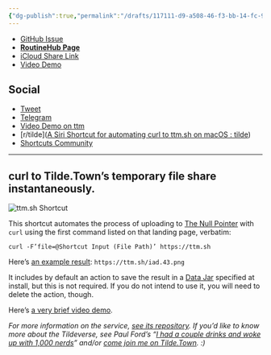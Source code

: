 ```yaml
---
{"dg-publish":true,"permalink":"/drafts/117111-d9-a508-46-f3-bb-14-fc-999568113-a/","dgHomeLink":true,"dgPassFrontmatter":false}
---
```



- [GitHub Issue](https://github.com/extratone/i/issues/162)
- [**RoutineHub Page**](https://routinehub.co/shortcut/11377)
- [iCloud Share Link](https://www.icloud.com/shortcuts/c1a89af00ac243a3bec1b7aab7167ecd)
- [Video Demo](https://user-images.githubusercontent.com/43663476/159292491-4fd43499-b36a-47e2-b928-51fb4d907731.mov)

## Social

- [Tweet](https://twitter.com/NeoYokel/status/1505930492180324354)
- [Telegram](https://t.me/extratone/10696)
- [Video Demo on ttm](https://ttm.sh/iau.sh%20Short)
- [r/tilde]([A Siri Shortcut for automating curl to ttm.sh on macOS : tilde](https://www.reddit.com/r/tilde/comments/tjfkno/a_siri_shortcut_for_automating_curl_to_ttmsh_on/))
- [Shortcuts Community](https://twitter.com/NeoYokel/status/1505944697419833349)

---

## curl to Tilde.Town’s temporary file share instantaneously.

![ttm.sh Shortcut](https://i.snap.as/ineSs5n7.png)

This shortcut automates the process of uploading to [The Null Pointer](https://ttm.sh) with `curl` using the first command listed on that landing page, verbatim:

`curl -F’file=@Shortcut Input (File Path)’ https://ttm.sh`

Here’s [an example result](https://ttm.sh/iad.43.png): `https://ttm.sh/iad.43.png`

It includes by default an action to save the result in a [Data Jar](https://apps.apple.com/us/app/data-jar/id1453273600) specified at install, but this is not required. If you do not intend to use it, you will need to delete the action, though.

Here’s [a very brief video demo](https://user-images.githubusercontent.com/43663476/159292491-4fd43499-b36a-47e2-b928-51fb4d907731.mov).

*For more information on the service, [see its repository](https://tildegit.org/tildeverse/ttm.sh). If you’d like to know more about the Tildeverse, see Paul Ford’s “[I had a couple drinks and woke up with 1,000 nerds](https://medium.com/message/tilde-club-i-had-a-couple-drinks-and-woke-up-with-1-000-nerds-a8904f0a2ebf)” and/or [come join me on Tilde.Town](https://cgi.tilde.town/users/signup). :)* 